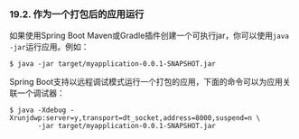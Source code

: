 ### 19.2. 作为一个打包后的应用运行

如果使用Spring Boot Maven或Gradle插件创建一个可执行jar，你可以使用`java -jar`运行应用。例如：
```shell
$ java -jar target/myapplication-0.0.1-SNAPSHOT.jar
```
Spring Boot支持以远程调试模式运行一个打包的应用，下面的命令可以为应用关联一个调试器：
```shell
$ java -Xdebug -Xrunjdwp:server=y,transport=dt_socket,address=8000,suspend=n \
       -jar target/myapplication-0.0.1-SNAPSHOT.jar
```
